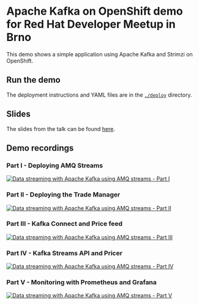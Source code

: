 # Apache Kafka on OpenShift demo for Red Hat Developer Meetup in Brno

This demo shows a simple application using Apache Kafka and Strimzi on OpenShift.

## Run the demo

The deployment instructions and YAML files are in the [`./deploy`](./deploy/) directory. 

## Slides

The slides from the talk can be found [here](https://docs.google.com/presentation/d/1rj_lzKMc8UK_53uNYz647zqK6PYzQ6JSavHNFVhUNQY/edit?usp=sharing).

## Demo recordings

### Part I - Deploying AMQ Streams

[![Data streaming with Apache Kafka using AMQ streams - Part I](http://img.youtube.com/vi/xNIBNGZdKBE/0.jpg)](http://www.youtube.com/watch?v=xNIBNGZdKBE "Data streaming with Apache Kafka using AMQ streams (Red Hat Summit 2019) - Part I")

### Part II - Deploying the Trade Manager

[![Data streaming with Apache Kafka using AMQ streams - Part II](http://img.youtube.com/vi/uRIQ5lrhHkE/0.jpg)](http://www.youtube.com/watch?v=uRIQ5lrhHkE "Data streaming with Apache Kafka using AMQ streams (Red Hat Summit 2019) - Part II")

### Part III - Kafka Connect and Price feed

[![Data streaming with Apache Kafka using AMQ streams - Part III](http://img.youtube.com/vi/Cv1glA6yolU/0.jpg)](http://www.youtube.com/watch?v=Cv1glA6yolU "Data streaming with Apache Kafka using AMQ streams (Red Hat Summit 2019) - Part III")

### Part IV - Kafka Streams API and Pricer

[![Data streaming with Apache Kafka using AMQ streams - Part IV](http://img.youtube.com/vi/HDcpIP2Euec/0.jpg)](http://www.youtube.com/watch?v=HDcpIP2Euec "Data streaming with Apache Kafka using AMQ streams (Red Hat Summit 2019) - Part IV")

### Part V - Monitoring with Prometheus and Grafana

[![Data streaming with Apache Kafka using AMQ streams - Part V](http://img.youtube.com/vi/sclbm5K6gcM/0.jpg)](http://www.youtube.com/watch?v=sclbm5K6gcM "Data streaming with Apache Kafka using AMQ streams (Red Hat Summit 2019) - Part V")